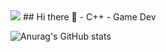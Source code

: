 <img src="https://capsule-render.vercel.app/api?type=waving&color=auto&height=200&section=header&text=YuKyeong%20Github!&fontSize=80" />
## Hi there 👋
- C++
- Game Dev

![Anurag's GitHub stats](https://github-readme-stats.vercel.app/api?username=dbxxrud&show_icons=true&theme=radical)
